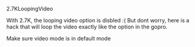 2.7KLoopingVideo


With 2.7K, the looping video option is disbled :(
But dont worry, here is a hack that will loop the video exactly like the option in the gopro.

Make sure video mode is in default mode
